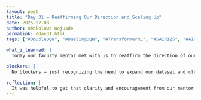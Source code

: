 ```yaml
---
layout: post
title: "Day 31 – Reaffirming Our Direction and Scaling Up"
date: 2025-07-08
author: Obaloluwa Wojuade
permalink: /day31.html
tags: ["#DoubleDQN", "#DuelingDQN", "#TransformerRL", "#SAIRI25", "#AIResearch", "#ModelScaling"]

what_i_learned: |
  Today our faculty mentor met with us to reaffirm the direction of our project and make sure we’re aligned on our goals. One major insight was that if we’re serious about pushing this toward a publishable paper, we’ll need a larger cohort 70 patients just isn’t enough. We also started discussing the hybrid model we want to build and explored the idea of using a transformer. Right now, we’re leaning toward a Double Dueling DQN model as the core.

blockers: |
  No blockers — just recognizing the need to expand our dataset and clearly define our model structure.

reflection: |
  It was helpful to get that clarity and encouragement from our mentor. Scaling the dataset and choosing the right model architecture are big steps, but they’re necessary if we want this to have real impact. I’m excited about the possibility of building something stronger and more generalizable with the Double Dueling approach.
---
```

